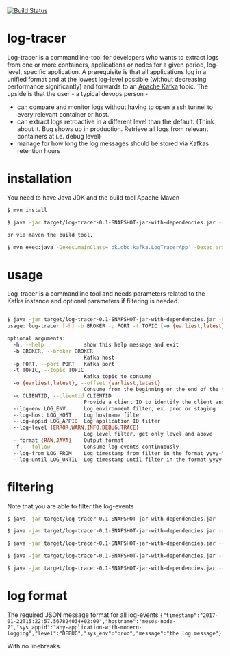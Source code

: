 [![Build Status](https://travis-ci.org/DBCDK/log-tracer.svg?branch=master)](https://travis-ci.org/DBCDK/log-tracer)
# log-tracer
Log-tracer is a commandline-tool for developers who wants to extract logs from one or more containers, applications or nodes for a given period, log-level, specific application. A prerequisite is that all applications log in a unified format and at the lowest log-level possible (without decreasing performance significantly) and forwards to an [Apache Kafka](https://kafka.apache.org/) topic. The upside is that the user - a typical devops person -
* can compare and monitor logs without having to open a ssh tunnel to every relevant container or host.
* can extract logs retroactive in a different level than the default. (Think about it. Bug shows up in production. Retrieve all logs from relevant containers at i.e. debug level)
* manage for how long the log messages should be stored via Kafkas retention hours


# installation
 You need to have Java JDK and the build tool Apache Maven
```bash
$ mvn install

$ java -jar target/log-tracer-0.1-SNAPSHOT-jar-with-dependencies.jar --broker localhost --port 9092 --topic test

or via maven the build tool.

$ mvn exec:java -Dexec.mainClass='dk.dbc.kafka.LogTracerApp' -Dexec.arguments="--broker=localhost,--port=9092,--topic=test"
```

# usage 
Log-tracer is a commandline tool and needs parameters related to the Kafka instance and optional parameters if filtering is needed. 
```bash

$ java -jar target/log-tracer-0.1-SNAPSHOT-jar-with-dependencies.jar -h
usage: log-tracer [-h] -b BROKER -p PORT -t TOPIC [-o {earliest,latest}] [-c CLIENTID] [--log-env LOG_ENV] [--log-host LOG_HOST] [--log-appid LOG_APPID] [--log-level {ERROR,WARN,INFO,DEBUG,TRACE}] [--format {RAW,JAVA}] [-f] [--log-from LOG_FROM] [--log-until LOG_UNTIL]

optional arguments:
  -h, --help             show this help message and exit
  -b BROKER, --broker BROKER
                         Kafka host
  -p PORT, --port PORT   Kafka port
  -t TOPIC, --topic TOPIC
                         Kafka topic to consume
  -o {earliest,latest}, --offset {earliest,latest}
                         Consume from the beginning or the end of the topic
  -c CLIENTID, --clientid CLIENTID
                         Provide a client ID to identify the client and make use of Kafkas built in offset
  --log-env LOG_ENV      Log environment filter, ex. prod or staging
  --log-host LOG_HOST    Log hostname filter
  --log-appid LOG_APPID  Log application ID filter
  --log-level {ERROR,WARN,INFO,DEBUG,TRACE}
                         Log level filter, get only level and above
  --format {RAW,JAVA}    Output format
  -f, --follow           Consume log events continuously
  --log-from LOG_FROM    Log timestamp from filter in the format yyyy-MM-dd'T'HH:mm i.e. 2017-01-22T13:22
  --log-until LOG_UNTIL  Log timestamp until filter in the format yyyy-MM-dd'T'HH:mm i.e. 2017-01-22T13:22

```

# filtering
Note that you are able to filter the log-events
```bash
$ java -jar target/log-tracer-0.1-SNAPSHOT-jar-with-dependencies.jar --broker localhost --port 9092 --topic testtopic --log-env dev

$ java -jar target/log-tracer-0.1-SNAPSHOT-jar-with-dependencies.jar --broker localhost --port 9092 --topic testtopic --log-host mesos-node-2

$ java -jar target/log-tracer-0.1-SNAPSHOT-jar-with-dependencies.jar --broker localhost --port 9092 --topic testtopic --log-appid dashing-database

$ java -jar target/log-tracer-0.1-SNAPSHOT-jar-with-dependencies.jar --broker localhost --port 9092 --topic testtopic --log-from 2017-01-06T15:05 --log-until 2017-01-06T15:06

$ java -jar target/log-tracer-0.1-SNAPSHOT-jar-with-dependencies.jar --broker localhost --port 9092 --topic testtopic --log-level ERROR


```

# log format
The required  JSON message format for all log-events
`{"timestamp":"2017-01-22T15:22:57.567824034+02:00","hostname":"mesos-node-7","sys_appid":"any-application-with-modern-logging","level":"DEBUG","sys_env":"prod","message":"the log message"}`

With no linebreaks.
